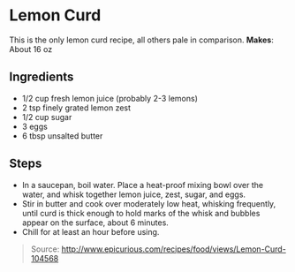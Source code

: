 # Lemon Curd
This is the only lemon curd recipe, all others pale in comparison.
**Makes**: About 16 oz

## Ingredients

 - 1/2 cup fresh lemon juice (probably 2-3 lemons)
 - 2 tsp finely grated lemon zest
 - 1/2 cup sugar
 - 3 eggs
 - 6 tbsp unsalted butter

## Steps

 - In a saucepan, boil water. Place a heat-proof mixing bowl over the water, and whisk together lemon juice, zest, sugar, and eggs.
 - Stir in butter and cook over moderately low heat, whisking frequently, until curd is thick enough to hold marks of the whisk and bubbles appear on the surface, about 6 minutes.
 - Chill for at least an hour before using.

> Source: http://www.epicurious.com/recipes/food/views/Lemon-Curd-104568
